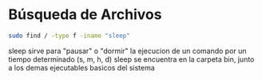 # Búsqueda de Archivos
```bash
sudo find / -type f -iname "sleep"
```
sleep sirve para "pausar" o "dormir" la ejecucion de un comando por un tiempo determinado (s, m, h, d)
sleep se encuentra en la carpeta bin, junto a los demas ejecutables basicos del sistema
